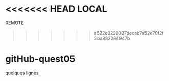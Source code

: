 <<<<<<< HEAD
LOCAL
=======
REMOTE
>>>>>>> a522e0220027decab7a52e70f2f3ba882284947b
# gitHub-quest05
quelques lignes 
